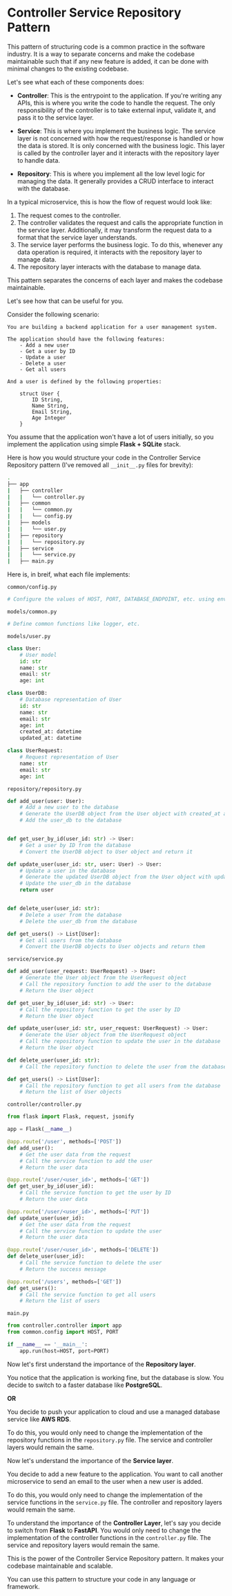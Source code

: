 # Controller Service Repository Pattern

This pattern of structuring code is a common practice in the software industry. It is a way to separate concerns and make the codebase maintainable such that if any new feature is added, it can be done with minimal changes to the existing codebase.

Let's see what each of these components does:

- **Controller**: This is the entrypoint to the application. If you're writing any APIs, this is where you write the code to handle the request. The only responsibility of the controller is to take external input, validate it, and pass it to the service layer. 

- **Service**: This is where you implement the business logic. The service layer is not concerned with how the request/response is handled or how the data is stored. It is only concerned with the business logic. This layer is called by the controller layer and it interacts with the repository layer to handle data.

- **Repository**: This is where you implement all the low level logic for managing the data. It generally provides a CRUD interface to interact with the database. 

In a typical microservice, this is how the flow of request would look like: 

1. The request comes to the controller.
2. The controller validates the request and calls the appropriate function in the service layer. Additionally, it may transform the request data to a format that the service layer understands.
3. The service layer performs the business logic. To do this, whenever any data operation is required, it interacts with the repository layer to manage data. 
4. The repository layer interacts with the database to manage data. 

This pattern separates the concerns of each layer and makes the codebase maintainable. 

Let's see how that can be useful for you. 

Consider the following scenario: 

```plaintext
You are building a backend application for a user management system. 

The application should have the following features:
    - Add a new user
    - Get a user by ID
    - Update a user
    - Delete a user
    - Get all users

And a user is defined by the following properties: 

    struct User {
        ID String,
        Name String,
        Email String,
        Age Integer
    }
```

You assume that the application won't have a lot of users initially, so you implement the application using simple **Flask + SQLite** stack.

Here is how you would structure your code in the Controller Service Repository pattern (I've removed all `__init__.py` files for brevity):

```bash
.
├── app
|   ├── controller
|   |   └── controller.py
|   ├── common
|   |   └── common.py
|   |   └── config.py
|   ├── models
|   |   └── user.py
|   ├── repository
|   |   └── repository.py
|   ├── service
|   |   └── service.py
|   ├── main.py
```

Here is, in breif, what each file implements:

`common/config.py`
```python
# Configure the values of HOST, PORT, DATABASE_ENDPOINT, etc. using environment variables
```

`models/common.py`
```python
# Define common functions like logger, etc.
```

`models/user.py`
```python
class User:
    # User model
    id: str
    name: str
    email: str
    age: int

class UserDB:
    # Database representation of User
    id: str
    name: str
    email: str
    age: int
    created_at: datetime
    updated_at: datetime

class UserRequest:
    # Request representation of User
    name: str
    email: str
    age: int
```

`repository/repository.py`
```python
def add_user(user: User):
    # Add a new user to the database
    # Generate the UserDB object from the User object with created_at and updated_at set to current time
    # Add the user_db to the database


def get_user_by_id(user_id: str) -> User:
    # Get a user by ID from the database
    # Convert the UserDB object to User object and return it

def update_user(user_id: str, user: User) -> User:
    # Update a user in the database
    # Generate the updated UserDB object from the User object with updated_at set to current time
    # Update the user_db in the database
    return user


def delete_user(user_id: str):
    # Delete a user from the database
    # Delete the user_db from the database

def get_users() -> List[User]:
    # Get all users from the database
    # Convert the UserDB objects to User objects and return them
```

`service/service.py`
```python
def add_user(user_request: UserRequest) -> User:
    # Generate the User object from the UserRequest object 
    # Call the repository function to add the user to the database
    # Return the User object

def get_user_by_id(user_id: str) -> User:
    # Call the repository function to get the user by ID
    # Return the User object

def update_user(user_id: str, user_request: UserRequest) -> User:
    # Generate the User object from the UserRequest object 
    # Call the repository function to update the user in the database
    # Return the User object

def delete_user(user_id: str):
    # Call the repository function to delete the user from the database

def get_users() -> List[User]:
    # Call the repository function to get all users from the database
    # Return the list of User objects
```

`controller/controller.py`
```python
from flask import Flask, request, jsonify

app = Flask(__name__)

@app.route('/user', methods=['POST'])
def add_user():
    # Get the user data from the request
    # Call the service function to add the user
    # Return the user data

@app.route('/user/<user_id>', methods=['GET'])
def get_user_by_id(user_id):
    # Call the service function to get the user by ID
    # Return the user data

@app.route('/user/<user_id>', methods=['PUT'])
def update_user(user_id):
    # Get the user data from the request
    # Call the service function to update the user
    # Return the user data

@app.route('/user/<user_id>', methods=['DELETE'])
def delete_user(user_id):
    # Call the service function to delete the user
    # Return the success message

@app.route('/users', methods=['GET'])
def get_users():
    # Call the service function to get all users
    # Return the list of users
```

`main.py`
```python
from controller.controller import app
from common.config import HOST, PORT

if __name__ == '__main__':
    app.run(host=HOST, port=PORT)
```

Now let's first understand the importance of the **Repository layer**.

You notice that the application is working fine, but the database is slow. You decide to switch to a faster database like **PostgreSQL**. 

**OR**

You decide to push your application to cloud and use a managed database service like **AWS RDS**.

To do this, you would only need to change the implementation of the repository functions in the `repository.py` file. The service and controller layers would remain the same. 

Now let's understand the importance of the **Service layer**.

You decide to add a new feature to the application. You want to call another microservice to send an email to the user when a new user is added.

To do this, you would only need to change the implementation of the service functions in the `service.py` file. The controller and repository layers would remain the same.

To understand the importance of the **Controller Layer**, let's say you decide to switch from **Flask** to **FastAPI**. You would only need to change the implementation of the controller functions in the `controller.py` file. The service and repository layers would remain the same.

This is the power of the Controller Service Repository pattern. It makes your codebase maintainable and scalable.

You can use this pattern to structure your code in any language or framework.